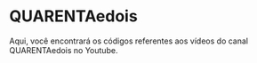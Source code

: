 # QUARENTAedois

Aqui, você encontrará os códigos referentes aos vídeos do canal QUARENTAedois no Youtube.
